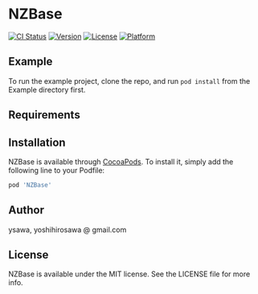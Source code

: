 # NZBase

[![CI Status](http://img.shields.io/travis/ysawa/NZBase.svg?style=flat)](https://travis-ci.org/ysawa/NZBase)
[![Version](https://img.shields.io/cocoapods/v/NZBase.svg?style=flat)](http://cocoapods.org/pods/NZBase)
[![License](https://img.shields.io/cocoapods/l/NZBase.svg?style=flat)](http://cocoapods.org/pods/NZBase)
[![Platform](https://img.shields.io/cocoapods/p/NZBase.svg?style=flat)](http://cocoapods.org/pods/NZBase)

## Example

To run the example project, clone the repo, and run `pod install` from the Example directory first.

## Requirements

## Installation

NZBase is available through [CocoaPods](http://cocoapods.org). To install
it, simply add the following line to your Podfile:

```ruby
pod 'NZBase'
```

## Author

ysawa, yoshihirosawa @ gmail.com

## License

NZBase is available under the MIT license. See the LICENSE file for more info.
